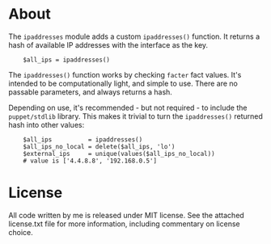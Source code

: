 About
================================================================================

The `ipaddresses` module adds a custom `ipaddresses()` function. It returns
a hash of available IP addresses with the interface as the key.

```puppet
	$all_ips = ipaddresses()
```

The `ipaddresses()` function works by checking `facter` fact values. It's
intended to be computationally light, and simple to use. There are no passable
parameters, and always returns a hash.

Depending on use, it's recommended - but not required - to include the
`puppet/stdlib` library. This makes it trivial to turn the `ipaddresses()`
returned hash into other values:

```puppet
	$all_ips          = ipaddresses()
	$all_ips_no_local = delete($all_ips, 'lo')
	$external_ips     = unique(values($all_ips_no_local))
	# value is ['4.4.8.8', '192.168.0.5']
```

License
================================================================================

All code written by me is released under MIT license. See the attached
license.txt file for more information, including commentary on license choice.
